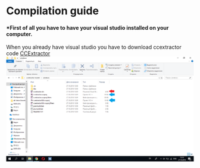 <h1>Compilation guide</h1>
<h4>*First of all you have to have your visual studio installed on your computer.</h4>

<p>When you already have visual studio you have to download ccextractor code <a href="https://github.com/CCExtractor/ccextractor/">CCExtractor</a>

<img src="img/1.png">
